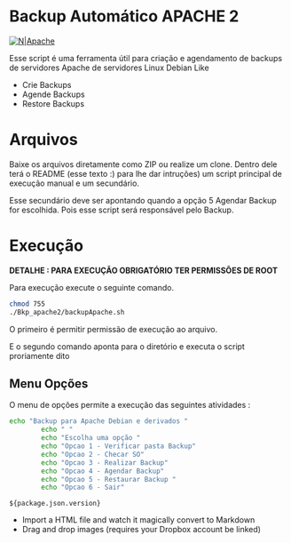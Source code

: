 # Backup Automático APACHE 2 

[![N|Apache](https://logodownload.org/wp-content/uploads/2018/03/apache-logo.png)](https://www.apache.org/)


Esse script é uma ferramenta útil para criação e agendamento de backups de servidores Apache de servidores Linux Debian Like

  - Crie Backups
  - Agende Backups
  - Restore Backups
  
# Arquivos

Baixe os arquivos diretamente como ZIP ou realize um clone.
Dentro dele terá o README (esse texto :) para lhe dar intruções) um script principal de execução manual e um secundário. 

Esse secundário deve ser apontando quando a opção 5 Agendar Backup for escolhida. Pois esse script será responsável pelo Backup.

# Execução

**DETALHE : PARA EXECUÇÃO OBRIGATÓRIO TER PERMISSÕES DE ROOT**

Para execução execute o seguinte comando.

```sh
chmod 755
./Bkp_apache2/backupApache.sh
```
O primeiro é permitir permissão de execução ao arquivo. 

E o segundo comando aponta para o diretório e executa o script proriamente dito


## Menu Opções

O menu de opções permite a execução das seguintes atividades :

```sh
echo "Backup para Apache Debian e derivados "
		echo " "
		echo "Escolha uma opção "
		echo "Opcao 1 - Verificar pasta Backup"
		echo "Opcao 2 - Checar SO"
		echo "Opcao 3 - Realizar Backup"
		echo "Opcao 4 - Agendar Backup"
		echo "Opcao 5 - Restaurar Backup "
		echo "Opcao 6 - Sair"
```

`${package.json.version}` 
  - Import a HTML file and watch it magically convert to Markdown
  - Drag and drop images (requires your Dropbox account be linked)



